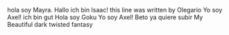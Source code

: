 hola soy Mayra.
Hallo ich bin Isaac!
this line was written by Olegario
Yo soy Axel!
ich bin gut 
Hola soy Goku
Yo soy Axel!
Beto ya quiere subir
My Beautiful dark twisted fantasy
